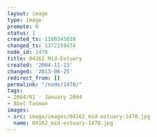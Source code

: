 ```yaml
---
layout: image
type: image
promote: 0
status: 1
created_ts: 1100345039
changed_ts: 1372159474
node_id: 1470
title: 04162 Mid-Estuary
created: '2004-11-13'
changed: '2013-06-25'
redirect_from: []
permalink: "/node/1470/"
tags:
- 2004/01 - January 2004
- Abel Tasman
images:
- src: image/images/04162_mid-estuary-1470.jpg
  name: 04162_mid-estuary-1470.jpg
---
```


